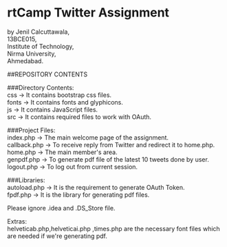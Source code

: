 # rtCamp Twitter Assignment

by Jenil Calcuttawala,<br />
13BCE015,<br />
Institute of Technology,<br />
Nirma University,<br />
Ahmedabad.<br />

##REPOSITORY CONTENTS<br />

###Directory Contents:<br />
css   -> It contains bootstrap css files.<br />
fonts -> It contains fonts and glyphicons.<br />
js    -> It contains JavaScript files.<br />
src   -> It contains required files to work with OAuth.<br /> 

###Project Files:<br />
index.php    -> The main welcome page of the assignment.<br />
callback.php -> To receive reply from Twitter and redirect it to home.php.<br />
home.php     -> The main member's area.<br />
genpdf.php   -> To generate pdf file of the latest 10 tweets done by user.<br />
logout.php   -> To log out from current session.<br />

###Libraries:<br />
autoload.php -> It is the requirement to generate OAuth Token.<br />
fpdf.php     -> It is the library for generating pdf files.<br />

Please ignore .idea and .DS_Store file.

Extras:<br />
helveticab.php,helveticai.php ,times.php are the necessary font files which are needed if we're generating pdf.<br />

